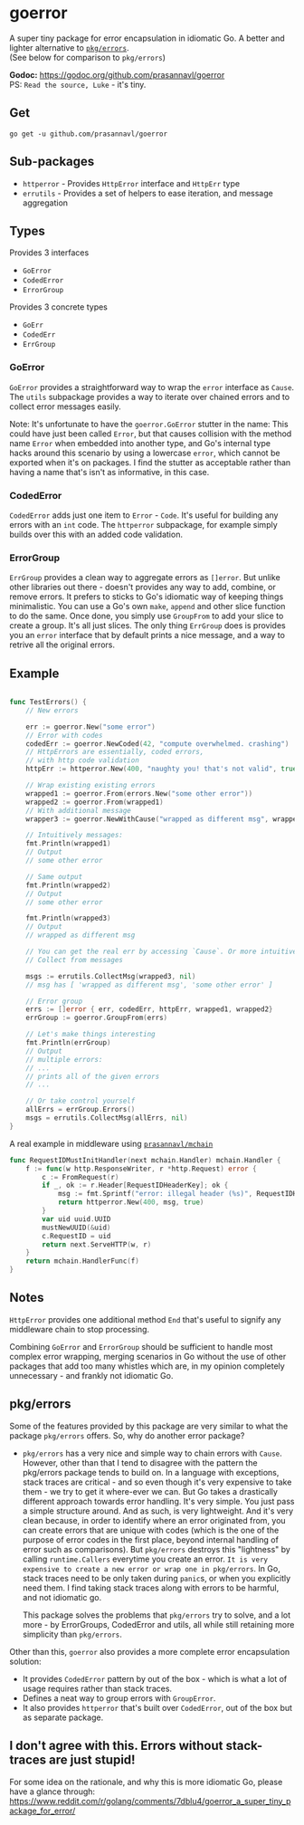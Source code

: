 # goerror

A super tiny package for error encapsulation in idiomatic Go. A better and lighter alternative to [`pkg/errors`](https://github.com/pkg/errors).  
(See below for comparison to `pkg/errors`)

**Godoc:** https://godoc.org/github.com/prasannavl/goerror  
PS: `Read the source, Luke` - it's tiny.

## Get

`go get -u github.com/prasannavl/goerror`

## Sub-packages

- `httperror` - Provides `HttpError` interface and `HttpErr` type
- `errutils` - Provides a set of helpers to ease iteration, and message aggregation

## Types

Provides 3 interfaces
- `GoError`
- `CodedError`
- `ErrorGroup`

Provides 3 concrete types
- `GoErr`
- `CodedErr`
- `ErrGroup`

### GoError

`GoError` provides a straightforward way to wrap the `error` interface as `Cause`. The `utils` subpackage provides a way to iterate over chained errors and to collect error messages easily. 

Note: It's unfortunate to have the `goerror.GoError` stutter in the name: This could have just been called `Error`, but that causes collision with the method name `Error` when embedded into another type, and Go's internal type hacks around this scenario by using a lowercase `error`, which cannot be exported when it's on packages. I find the stutter as acceptable rather than having a name that's isn't as informative, in this case.

### CodedError

`CodedError` adds just one item to `Error` - `Code`. It's useful for building any errors with an `int` code. The `httperror` subpackage, for example simply builds over this with an added code validation.

### ErrorGroup

`ErrGroup` provides a clean way to aggregate errors as `[]error`. But unlike other libraries out there - doesn't provides any way to add, combine, or remove errors. It prefers to sticks to Go's idiomatic way of keeping things minimalistic. You can use a Go's own `make`, `append` and other slice function to do the same. Once done, you simply use `GroupFrom` to add your slice to create a group. It's all just slices. The only thing `ErrGroup` does is provides you an `error` interface that by default prints a nice message, and a way to retrive all the original errors.

## Example

```go

func TestErrors() {
    // New errors

    err := goerror.New("some error")
    // Error with codes
    codedErr := goerror.NewCoded(42, "compute overwhelmed. crashing")
    // HttpErrors are essentially, coded errors,
    // with http code validation
    httpErr := httperror.New(400, "naughty you! that's not valid", true)

    // Wrap existing existing errors
    wrapped1 := goerror.From(errors.New("some other error"))
    wrapped2 := goerror.From(wrapped1)
    // With additional message
    wrapper3 := goerror.NewWithCause("wrapped as different msg", wrapped2)

    // Intuitively messages:
    fmt.Println(wrapped1)
    // Output 
    // some other error

    // Same output
    fmt.Println(wrapped2)
    // Output
    // some other error

    fmt.Println(wrapped3)
    // Output
    // wrapped as different msg

    // You can get the real err by accessing `Cause`. Or more intuitively,
    // Collect from messages

    msgs := errutils.CollectMsg(wrapped3, nil)
    // msg has [ 'wrapped as different msg', 'some other error' ]

    // Error group
    errs := []error { err, codedErr, httpErr, wrapped1, wrapped2}
    errGroup := goerror.GroupFrom(errs)

    // Let's make things interesting
    fmt.Println(errGroup)
    // Output
    // multiple errors:
    // ...
    // prints all of the given errors
    // ...

    // Or take control yourself
    allErrs = errGroup.Errors()
    msgs = errutils.CollectMsg(allErrs, nil)
}
```

A real example in middleware using [`prasannavl/mchain`](https://www.github.com/prasannavl/mchain)

```go
func RequestIDMustInitHandler(next mchain.Handler) mchain.Handler {
	f := func(w http.ResponseWriter, r *http.Request) error {
		c := FromRequest(r)
		if _, ok := r.Header[RequestIDHeaderKey]; ok {
			msg := fmt.Sprintf("error: illegal header (%s)", RequestIDHeaderKey)
			return httperror.New(400, msg, true)
		}
		var uid uuid.UUID
		mustNewUUID(&uid)
		c.RequestID = uid
		return next.ServeHTTP(w, r)
	}
	return mchain.HandlerFunc(f)
}
```

## Notes

`HttpError` provides one additional method `End` that's useful to signify any middleware chain to stop processing.

Combining `GoError` and `ErrorGroup` should be sufficient to handle most complex error wrapping, merging scenarios in Go without the use of other packages that add too many whistles which are, in my opinion completely unnecessary - and frankly not idiomatic Go.

## pkg/errors

Some of the features provided by this package are very similar to what the package `pkg/errors` offers. So, why do another error package?

- `pkg/errors` has a very nice and simple way to chain errors with `Cause`. However, other than that I tend to disagree with the pattern the pkg/errors package tends to build on. In a language with exceptions, stack traces are critical - and so even though it's very expensive to take them - we try to get it where-ever we can. But Go takes a drastically different approach towards error handling. It's very simple. You just pass a simple structure around. And as such, is very lightweight. And it's very clean because, in order to identify where an error originated from, you can create errors that are unique with codes (which is the one of the purpose of error codes in the first place, beyond internal handling of error such as comparisons). But `pkg/errors` destroys this "lightness" by calling `runtime.Callers` everytime you create an error. `It is very expensive to create a new error or wrap one in pkg/errors`. In Go, stack traces need to be only taken during `panic`s, or when you explicitly need them. I find taking stack traces along with errors to be harmful, and not idiomatic go.

    This package solves the problems that `pkg/errors` try to solve, and a lot more - by ErrorGroups, CodedError and utils, all while still retaining more simplicity than `pkg/errors`.

Other than this, `goerror` also provides a more complete error encapsulation solution:

- It provides `CodedError` pattern by out of the box - which is what a lot of usage requires rather than stack traces.
- Defines a neat way to group errors with `GroupError`.
- It also provides `httperror` that's built over `CodedError`, out of the box but as separate package.

## I don't agree with this. Errors without stack-traces are just stupid! 

For some idea on the rationale, and why this is more idiomatic Go, please have a glance through: https://www.reddit.com/r/golang/comments/7dblu4/goerror_a_super_tiny_package_for_error/

